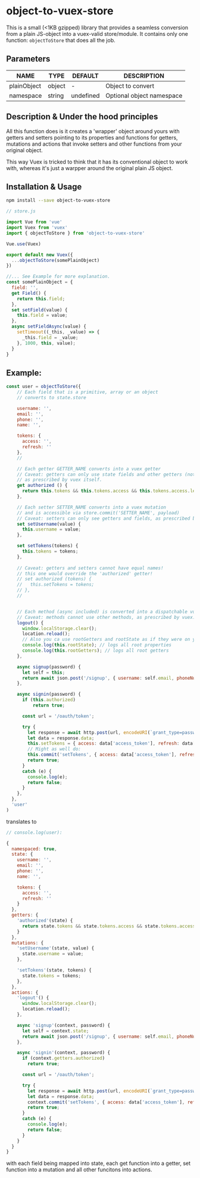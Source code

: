 # object-to-vuex-store

This is a small (<1KB gzipped) library that provides a seamless conversion from a plain JS-object into a vuex-valid store/module.
It contains only one function: `objectToStore` that does all the job.

## Parameters

NAME        |  TYPE   |  DEFAULT  | DESCRIPTION
----------- | ------  | --------- | -----------
plainObject | object  |     -     | Object to convert
namespace   | string  | undefined | Optional object namespace

## Description & Under the hood principles

All this function does is it creates a 'wrapper' object around yours
with getters and setters pointing to its properties
and functions for getters, mutations and actions
that invoke setters and other functions from your original object.

This way Vuex is tricked to think that it has its conventional object to work with, whereas it's just a warpper around the original plain JS object.

## Installation & Usage

```bash
npm install --save object-to-vuex-store
```

```js
// store.js

import Vue from 'vue'
import Vuex from 'vuex'
import { objectToStore } from 'object-to-vuex-store'

Vue.use(Vuex)

export default new Vuex({
  ...objectToStore(somePlainObject)
})

//... See Example for more explanation.
const somePlainObject = {
  field: '',
  get Field() {
    return this.field;
  },
  set setField(value) {
    this.field = value;
  },
  async setFieldAsync(value) {
    setTimeout((_this, _value) => {
      _this.field = _value;
    }, 1000, this, value);
  }
}

```

## Example:

```js
const user = objectToStore({
    // Each field that is a primitive, array or an object
    // converts to state.store

    username: '',
    email: '',
    phone: '',
    name: '',

    tokens: {
      access: '',
      refresh: ''
    },
    //

    // Each getter GETTER_NAME converts into a vuex getter
    // Caveat: getters can only use state fields and other getters (not setters nor methods),
    // as prescribed by vuex itself.
    get authorized () {
      return this.tokens && this.tokens.access && this.tokens.access.length > 0;
    },

    // Each setter SETTER_NAME converts into a vuex mutation
    // and is accessible via store.commit('SETTER_NAME', payload)
    // Caveat: setters can only see getters and fields, as prescribed by vuex itself.
    set setUsername(value) {
      this.username = value;
    },

    set setTokens(tokens) {
      this.tokens = tokens;
    },
    
    // Caveat: getters and setters cannot have equal names!
    // this one would override the 'authorized' getter!
    // set authorized (tokens) {
    //   this.setTokens = tokens;
    // },
    //


    // Each method (async included) is converted into a dispatchable vuex action.
    // Caveat: methods cannot use other methods, as prescribed by vuex.
    logout() {
      window.localStorage.clear();
      location.reload();
      // Also you ca use rootGetters and rootState as if they were on your object:
      console.log(this.rootState); // logs all root properties
      console.log(this.rootGetters); // logs all root getters
    },

    async signup(password) {
      let self = this;
      return await json.post('/signup', { username: self.email, phoneNumber: self.phone, firstName: self.name, password });
    },

    async signin(password) {
      if (this.authorized)
          return true;

      const url = '/oauth/token';

      try {
        let response = await http.post(url, encodeURI(`grant_type=password&username=${this.username}&password=${password}`));
        let data = response.data;
        this.setTokens = { access: data['access_token'], refresh: data['refresh_token'] };
        // Might as well do:
        this.commit('setTokens', { access: data['access_token'], refresh: data['refresh_token'] });        
        return true;
      }
      catch (e) {
        console.log(e);
        return false;
      }
    },
  },
  'user'
)
```

translates to

```js
// console.log(user):

{
  namespaced: true,
  state: {
    username: '',
    email: '',
    phone: '',
    name: '',

    tokens: {
      access: '',
      refresh: ''
    }
  },
  getters: {
    'authorized'(state) {
      return state.tokens && state.tokens.access && state.tokens.access.length > 0;
    }
  },
  mutations: {
    'setUsername'(state, value) {
      state.username = value;
    },

    'setTokens'(state, tokens) {
      state.tokens = tokens;
    },
  },
  actions: {
    'logout'() {
      window.localStorage.clear();
      location.reload();
    },

    async 'signup'(context, password) {
      let self = context.state;
      return await json.post('/signup', { username: self.email, phoneNumber: self.phone, firstName: self.name, password });
    },

    async 'signin'(context, password) {
      if (context.getters.authorized)
        return true;

      const url = '/oauth/token';

      try {
        let response = await http.post(url, encodeURI(`grant_type=password&username=${context.state.username}&password=${password}`));
        let data = response.data;
        context.commit('setTokens', { access: data['access_token'], refresh: data['refresh_token'] });
        return true;
      }
      catch (e) {
        console.log(e);
        return false;
      }
    }
  }
}
```

with each field being mapped into state, each get function into a getter, set function into a mutation and all other funcitons into actions.